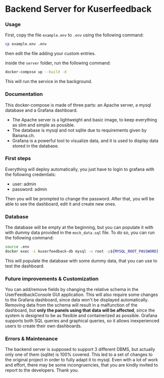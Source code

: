 # Backend Server for Kuserfeedback

### Usage

First, copy the file `example.env` to `.env` using the following command:

```bash
cp example.env .env
```

then edit the file adding your custom entries.

inside the `server` folder, run the following command:

```bash
docker-compose up --build -d
```

This will run the service in the background.

### Documentation

This docker-compose is made of three parts: an Apache server, a mysql database
and a Grafana dashboard.

- The Apache server is a lightweight and basic image, to keep everything as slim
  and simple as possible.
- The database is mysql and not sqlite due to requirements given by Banana.ch.
- Grafana is a powerful tool to visualize data, and it is used to display data
  stored in the database.

### First steps

Everything will deploy automatically, you just have to login to grafana with the
following credentials:

- user: admin
- password: admin

Then you will be prompted to change the password. After that, you will be able
to see the dashboard, edit it and create new ones.

### Database

The database will be empty at the beginning, but you can populate it with with
dummy data provided in the `mock_data.sql` file. To do so, you can run the
following command:

```bash
source .env
docker exec -i kuserfeedback-db mysql -u root -p${MYSQL_ROOT_PASSWORD} < mock_data.sql
```

This will populate the database with some dummy data, that you can use to test
the dashboard.

### Future improvements & Customization

You can add/remove fields by changing the relative schema in the
UserFeedbackConsole GUI application. This will also require some changes to the
Grafana dashboard, since data won't be displayed automatically. Removing data
from the schema will result in a malfunction of the dashboard, but **only the
panels using that data will be affected**, since the system is designed to be as
flexible and containerized as possible. Grafana supports both SQL queries and
graphical queries, so it allows inexperienced users to create their own
dashboards.

### Errors & Maintenance

The backend server is supposed to support 3 different DBMS, but actually only
one of them (sqlite) is 100% covered. This led to a set of changes to the
original project in order to fully adapt it to mysql. Even with a lot of work
and effort, there may be some incongruencies, that you are kindly invited to
report to the developers. Thank you.

